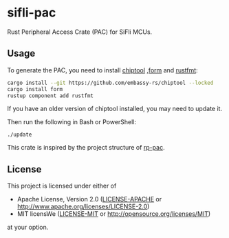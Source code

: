 # sifli-pac

Rust Peripheral Access Crate (PAC) for SiFli MCUs.

## Usage

To generate the PAC, you need to install [chiptool](https://github.com/embassy-rs/chiptool) ,[form](https://github.com/djmcgill/form) and [rustfmt](https://github.com/rust-lang/rustfmt):

```bash
cargo install --git https://github.com/embassy-rs/chiptool --locked
cargo install form
rustup component add rustfmt
```

If you have an older version of chiptool installed, you may need to update it.

Then run the following in Bash or PowerShell:

```
./update
```

This crate is inspired by the project structure of [rp-pac](https://github.com/embassy-rs/rp-pac).

## License

This project is licensed under either of

- Apache License, Version 2.0 ([LICENSE-APACHE](LICENSE-APACHE) or
  <http://www.apache.org/licenses/LICENSE-2.0>)
- MIT licensWe ([LICENSE-MIT](LICENSE-MIT) or <http://opensource.org/licenses/MIT>)

at your option.